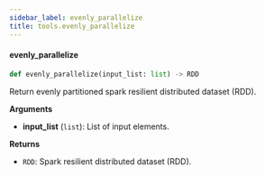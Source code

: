 ```yaml
---
sidebar_label: evenly_parallelize
title: tools.evenly_parallelize
---
```


#### evenly\_parallelize

```python
def evenly_parallelize(input_list: list) -> RDD
```

Return evenly partitioned spark resilient distributed dataset (RDD).

**Arguments**

* **input_list** (`list`): List of input elements.

**Returns**

* `RDD`: Spark resilient distributed dataset (RDD).

